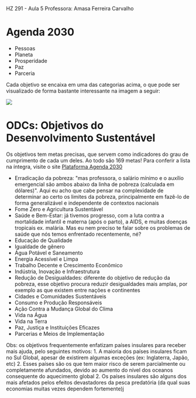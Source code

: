 HZ 291 - Aula 5
Professora: Amasa Ferreira Carvalho

# Agenda 2030

- Pessoas
- Planeta
- Prosperidade
- Paz
- Parceria

Cada objetivo se encaixa em uma das categorias acima, o que pode ser visualizado de forma bastante interessante na imagem a seguir:

![](http://www.agenda2030.com.br/static/home/images/biosfera.jpg)

# ODCs: Objetivos do Desenvolvimento Sustentável

Os objetivos tem metas precisas, que servem como indicadores do grau de cumprimento de cada um deles. Ao todo são 169 metas! Para conferir a lista na íntegra, visite o site [Plataforma Agenda 2030](http://www.agenda2030.com.br/)

- Erradicação da pobreza: "mas professora, o salário mínimo e o auxílio emergencial são ambos abaixo da linha de pobreza (calculada em dólares)". Aqui eu acho que cabe pensar na complexidade de determinar ao certo os limites da pobreza, principalmente em fazê-lo de forma generalizável e independente de contextos nacionais
- Fome Zero e Agricultura Sustentável
- Saúde e Bem-Estar: já tivemos progresso, com a luta contra a mortalidade infantil e materna (após o parto), a AIDS, e muitas doenças tropicais ex. malária. Mas eu nem preciso te falar sobre os problemas de saúde que nós temos enfrentado recentemente, né?
- Educação de Qualidade
- Igualdade de gênero
- Água Potável e Saneamento
- Energia Acessível e Limpa
- Trabalho Decente e Crescimento Econômico
- Indústria, Inovação e Infraestrutura
- Redução de Desigualdades: diferente do objetivo de redução da pobreza, esse objetivo procura reduzir desigualdades mais amplas, por exemplo as que existem entre nações e continentes
- Cidades e Comunidades Sustentáveis
- Consumo e Produção Responsáveis
- Ação Contra a Mudança Global do Clima
- Vida na Água
- Vida na Terra
- Paz, Justiça e Instituições Eficazes
- Parcerias e Meios de Implementação

Obs: os objetivos frequentemente enfatizam países insulares para receber mais ajuda, pelo seguintes motivos:
	1. A maioria dos países insulares ficam no Sul Global, apesar de existirem algumas exceções (ex: Inglaterra, Japão, etc)
	2. Esses países são os que tem maior risco de serem parcialmente ou completamente afundados, devido ao aumento do nível dos oceanos consequente do aquecimento global
	2. Os países insulares são alguns dos mais afetados pelos efeitos devastadores da pesca predatória (da qual suas economias muitas vezes dependem fortemente)j
